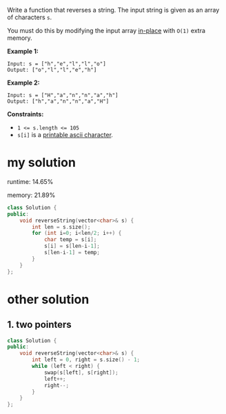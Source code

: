 Write a function that reverses a string. The input string is given as an array of characters `s`.

You must do this by modifying the input array [in-place](https://en.wikipedia.org/wiki/In-place_algorithm) with `O(1)` extra memory.

 

**Example 1:**

```
Input: s = ["h","e","l","l","o"]
Output: ["o","l","l","e","h"]
```

**Example 2:**

```
Input: s = ["H","a","n","n","a","h"]
Output: ["h","a","n","n","a","H"]
```

 

**Constraints:**

- `1 <= s.length <= 105`
- `s[i]` is a [printable ascii character](https://en.wikipedia.org/wiki/ASCII#Printable_characters).

# my solution

runtime: 14.65%

memory: 21.89%

```C++
class Solution {
public:
    void reverseString(vector<char>& s) {
        int len = s.size();
        for (int i=0; i<len/2; i++) {
            char temp = s[i];
            s[i] = s[len-i-1];
            s[len-i-1] = temp;
        }
    }
};
```

# other solution

## 1. two pointers

```cpp
class Solution {
public:
    void reverseString(vector<char>& s) {
        int left = 0, right = s.size() - 1;
        while (left < right) {
            swap(s[left], s[right]);
            left++;
            right--;
        }
    }
};
```